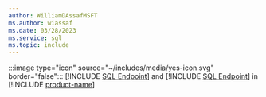 ```yaml
---
author: WilliamDAssafMSFT
ms.author: wiassaf
ms.date: 03/28/2023
ms.service: sql
ms.topic: include
---
```

:::image type="icon" source="~/includes/media/yes-icon.svg" border="false"::: [!INCLUDE [SQL Endpoint](../fabric-se.md)] and [!INCLUDE [SQL Endpoint](../fabric-dw.md)] in [!INCLUDE [product-name](../../../includes/product-name.md)]
